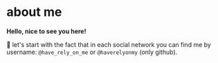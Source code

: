 # **about me**
**Hello, nice to see you here!**

🥲 let's start with the fact that 
in each social network you can find
me by username: `@have_rely_on_me` or `@haverelyonmy` (only github).





